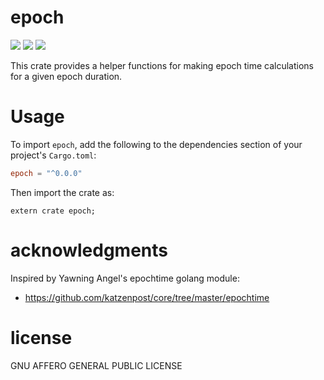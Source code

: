 # epoch
[![](https://travis-ci.org/david415/epoch.png?branch=master)](https://www.travis-ci.org/david415/epoch) [![](https://img.shields.io/crates/v/epoch.svg)](https://crates.io/crates/epoch) [![](https://docs.rs/epoch/badge.svg)](https://docs.rs/epoch/)

This crate provides a helper functions for making epoch time calculations
for a given epoch duration.


# Usage

To import `epoch`, add the following to the dependencies section of
your project's `Cargo.toml`:
```toml
epoch = "^0.0.0"
```
Then import the crate as:
```rust,no_run
extern crate epoch;
```


# acknowledgments

Inspired by Yawning Angel's epochtime golang module:

* https://github.com/katzenpost/core/tree/master/epochtime


# license

GNU AFFERO GENERAL PUBLIC LICENSE
